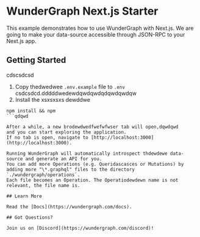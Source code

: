 # WunderGraph Next.js Starter

This example demonstrates how to use WunderGraph with Next.js. We are going to make your data-source accessible through JSON-RPC to your Next.js app.

## Getting Started
cdscsdcsd
1. Copy thedwedwee `.env.example` file to `.env` csdcsdcd.dddddwedewdqwdqwdqdqwdqwdqw
2. Install the xsxsxsxs
dewddwe
```dewdeewdewdewedwedew
npm install && npm 
```qdqwd

After a while, a new brodewdwedfwefwfwser tab will open,dqwdqwd
and you can start exploring the application.
If no tab is open, navigate to [http://localhost:3000](http://localhost:3000).

Running WunderGraph will automatically introspect thdewdewe data-source and generate an API for you.
You can add more Operations (e.g. Queridascasces or Mutations) by adding more "\*.graphql" files to the directory `./wundergraph/operations`.
Each file becomes an Operation. The Operatiodewdewn name is not relevant, the file name is.

## Learn More

Read the [Docs](https://wundergraph.com/docs).

## Got Questions?

Join us on [Discord](https://wundergraph.com/discord)!
